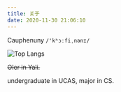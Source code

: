```yaml
---
title: 关于
date: 2020-11-30 21:06:10
---
```


Cauphenuny `/'kʰɔːfiˌnənɪ/`

![Top Langs](https://github-readme-stats.vercel.app/api/top-langs/?username=cauphenuny&layout=compact&exclude_repo=cauphenuny.github.io,vimrc&size_weight=0.7&count_weight=0.3)

~~OIer in Yali.~~

undergraduate in UCAS, major in CS.
